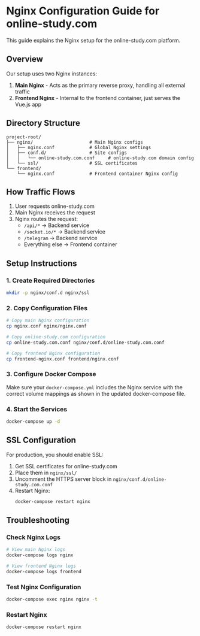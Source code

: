 # Nginx Configuration Guide for online-study.com

This guide explains the Nginx setup for the online-study.com platform.

## Overview

Our setup uses two Nginx instances:

1. **Main Nginx** - Acts as the primary reverse proxy, handling all external traffic
2. **Frontend Nginx** - Internal to the frontend container, just serves the Vue.js app

## Directory Structure

```
project-root/
├── nginx/                     # Main Nginx configs
│   ├── nginx.conf             # Global Nginx settings
│   ├── conf.d/                # Site configs
│   │   └── online-study.com.conf     # online-study.com domain config
│   └── ssl/                   # SSL certificates
└── frontend/
    └── nginx.conf             # Frontend container Nginx config
```

## How Traffic Flows

1. User requests online-study.com
2. Main Nginx receives the request
3. Nginx routes the request:
   - `/api/*` → Backend service
   - `/socket.io/*` → Backend service
   - `/telegram` → Backend service
   - Everything else → Frontend container

## Setup Instructions

### 1. Create Required Directories

```bash
mkdir -p nginx/conf.d nginx/ssl
```

### 2. Copy Configuration Files

```bash
# Copy main Nginx configuration
cp nginx.conf nginx/nginx.conf

# Copy online-study.com configuration
cp online-study.com.conf nginx/conf.d/online-study.com.conf

# Copy frontend Nginx configuration
cp frontend-nginx.conf frontend/nginx.conf
```

### 3. Configure Docker Compose

Make sure your `docker-compose.yml` includes the Nginx service with the correct volume mappings as shown in the updated docker-compose file.

### 4. Start the Services

```bash
docker-compose up -d
```

## SSL Configuration

For production, you should enable SSL:

1. Get SSL certificates for online-study.com
2. Place them in `nginx/ssl/`
3. Uncomment the HTTPS server block in `nginx/conf.d/online-study.com.conf`
4. Restart Nginx:
   ```bash
   docker-compose restart nginx
   ```

## Troubleshooting

### Check Nginx Logs

```bash
# View main Nginx logs
docker-compose logs nginx

# View frontend Nginx logs
docker-compose logs frontend
```

### Test Nginx Configuration

```bash
docker-compose exec nginx nginx -t
```

### Restart Nginx

```bash
docker-compose restart nginx
```